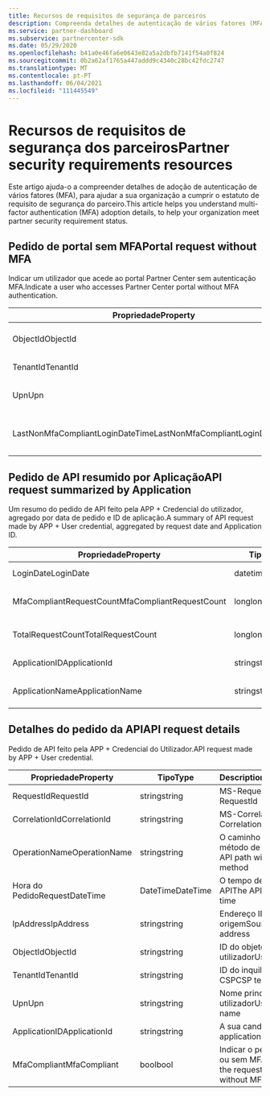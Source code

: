 ```yaml
---
title: Recursos de requisitos de segurança de parceiros
description: Compreenda detalhes de autenticação de vários fatores (MFA) para satisfazer os Requisitos de Segurança dos Parceiros.
ms.service: partner-dashboard
ms.subservice: partnercenter-sdk
ms.date: 05/29/2020
ms.openlocfilehash: b41a0e46fa6e0643e82a5a2dbfb7141f54a0f824
ms.sourcegitcommit: 0b2a62af1765a447addd9c4340c28bc42fdc2747
ms.translationtype: MT
ms.contentlocale: pt-PT
ms.lasthandoff: 06/04/2021
ms.locfileid: "111445549"
---
```

# <a name="partner-security-requirements-resources"></a><span data-ttu-id="36a25-103">Recursos de requisitos de segurança dos parceiros</span><span class="sxs-lookup"><span data-stu-id="36a25-103">Partner security requirements resources</span></span>

<span data-ttu-id="36a25-104">Este artigo ajuda-o a compreender detalhes de adoção de autenticação de vários fatores (MFA), para ajudar a sua organização a cumprir o estatuto de requisito de segurança do parceiro.</span><span class="sxs-lookup"><span data-stu-id="36a25-104">This article helps you understand multi-factor authentication (MFA) adoption details, to help your organization meet partner security requirement status.</span></span> 

## <a name="portal-request-without-mfa"></a><span data-ttu-id="36a25-105">Pedido de portal sem MFA</span><span class="sxs-lookup"><span data-stu-id="36a25-105">Portal request without MFA</span></span>

<span data-ttu-id="36a25-106">Indicar um utilizador que acede ao portal Partner Center sem autenticação MFA.</span><span class="sxs-lookup"><span data-stu-id="36a25-106">Indicate a user who accesses Partner Center portal without MFA authentication.</span></span>

| <span data-ttu-id="36a25-107">Propriedade</span><span class="sxs-lookup"><span data-stu-id="36a25-107">Property</span></span>                            | <span data-ttu-id="36a25-108">Tipo</span><span class="sxs-lookup"><span data-stu-id="36a25-108">Type</span></span>            | <span data-ttu-id="36a25-109">Descrição</span><span class="sxs-lookup"><span data-stu-id="36a25-109">Description</span></span>                           |
|-------------------------------------|-----------------|---------------------------------------|
| <span data-ttu-id="36a25-110">ObjectId</span><span class="sxs-lookup"><span data-stu-id="36a25-110">ObjectId</span></span>                            | <span data-ttu-id="36a25-111">string</span><span class="sxs-lookup"><span data-stu-id="36a25-111">string</span></span>          | <span data-ttu-id="36a25-112">ID de objeto de utilizador</span><span class="sxs-lookup"><span data-stu-id="36a25-112">User Object ID</span></span>                        |
| <span data-ttu-id="36a25-113">TenantId</span><span class="sxs-lookup"><span data-stu-id="36a25-113">TenantId</span></span>                            | <span data-ttu-id="36a25-114">string</span><span class="sxs-lookup"><span data-stu-id="36a25-114">string</span></span>          | <span data-ttu-id="36a25-115">ID do inquilino do CSP</span><span class="sxs-lookup"><span data-stu-id="36a25-115">CSP tenant ID</span></span>                         |
| <span data-ttu-id="36a25-116">Upn</span><span class="sxs-lookup"><span data-stu-id="36a25-116">Upn</span></span>                                 | <span data-ttu-id="36a25-117">string</span><span class="sxs-lookup"><span data-stu-id="36a25-117">string</span></span>          | <span data-ttu-id="36a25-118">Nome principal do utilizador</span><span class="sxs-lookup"><span data-stu-id="36a25-118">User principal name</span></span>                   |
| <span data-ttu-id="36a25-119">LastNonMfaCompliantLoginDateTime</span><span class="sxs-lookup"><span data-stu-id="36a25-119">LastNonMfaCompliantLoginDateTime</span></span>    | <span data-ttu-id="36a25-120">datetime</span><span class="sxs-lookup"><span data-stu-id="36a25-120">datetime</span></span>        | <span data-ttu-id="36a25-121">Login de utilizadores de última hora sem MFA</span><span class="sxs-lookup"><span data-stu-id="36a25-121">Latest time user login-in without MFA</span></span> |


## <a name="api-request-summarized-by-application"></a><span data-ttu-id="36a25-122">Pedido de API resumido por Aplicação</span><span class="sxs-lookup"><span data-stu-id="36a25-122">API request summarized by Application</span></span>

<span data-ttu-id="36a25-123">Um resumo do pedido de API feito pela APP + Credencial do utilizador, agregado por data de pedido e ID de aplicação.</span><span class="sxs-lookup"><span data-stu-id="36a25-123">A summary of API request made by APP + User credential, aggregated by request date and Application ID.</span></span>

| <span data-ttu-id="36a25-124">Propriedade</span><span class="sxs-lookup"><span data-stu-id="36a25-124">Property</span></span>                            | <span data-ttu-id="36a25-125">Tipo</span><span class="sxs-lookup"><span data-stu-id="36a25-125">Type</span></span>            | <span data-ttu-id="36a25-126">Description</span><span class="sxs-lookup"><span data-stu-id="36a25-126">Description</span></span>               |
|-------------------------------------|-----------------|---------------------------|
| <span data-ttu-id="36a25-127">LoginDate</span><span class="sxs-lookup"><span data-stu-id="36a25-127">LoginDate</span></span>                           | <span data-ttu-id="36a25-128">datetime</span><span class="sxs-lookup"><span data-stu-id="36a25-128">datetime</span></span>        | <span data-ttu-id="36a25-129">Data de pedido da API</span><span class="sxs-lookup"><span data-stu-id="36a25-129">API request date</span></span>          |
| <span data-ttu-id="36a25-130">MfaCompliantRequestCount</span><span class="sxs-lookup"><span data-stu-id="36a25-130">MfaCompliantRequestCount</span></span>            | <span data-ttu-id="36a25-131">long</span><span class="sxs-lookup"><span data-stu-id="36a25-131">long</span></span>            | <span data-ttu-id="36a25-132">Contagem de pedidos com MFA</span><span class="sxs-lookup"><span data-stu-id="36a25-132">Request count with MFA</span></span>    |
| <span data-ttu-id="36a25-133">TotalRequestCount</span><span class="sxs-lookup"><span data-stu-id="36a25-133">TotalRequestCount</span></span>                   | <span data-ttu-id="36a25-134">long</span><span class="sxs-lookup"><span data-stu-id="36a25-134">long</span></span>            | <span data-ttu-id="36a25-135">Contagem total de pedidos</span><span class="sxs-lookup"><span data-stu-id="36a25-135">Total request count</span></span>       |
| <span data-ttu-id="36a25-136">ApplicationID</span><span class="sxs-lookup"><span data-stu-id="36a25-136">ApplicationId</span></span>                       | <span data-ttu-id="36a25-137">string</span><span class="sxs-lookup"><span data-stu-id="36a25-137">string</span></span>          | <span data-ttu-id="36a25-138">O ID da aplicação</span><span class="sxs-lookup"><span data-stu-id="36a25-138">The application ID</span></span>        |
| <span data-ttu-id="36a25-139">ApplicationName</span><span class="sxs-lookup"><span data-stu-id="36a25-139">ApplicationName</span></span>                     | <span data-ttu-id="36a25-140">string</span><span class="sxs-lookup"><span data-stu-id="36a25-140">string</span></span>          | <span data-ttu-id="36a25-141">O nome da candidatura</span><span class="sxs-lookup"><span data-stu-id="36a25-141">The application name</span></span>      |


## <a name="api-request-details"></a><span data-ttu-id="36a25-142">Detalhes do pedido da API</span><span class="sxs-lookup"><span data-stu-id="36a25-142">API request details</span></span>

<span data-ttu-id="36a25-143">Pedido de API feito pela APP + Credencial do Utilizador.</span><span class="sxs-lookup"><span data-stu-id="36a25-143">API request made by APP + User credential.</span></span> 

| <span data-ttu-id="36a25-144">Propriedade</span><span class="sxs-lookup"><span data-stu-id="36a25-144">Property</span></span>                            | <span data-ttu-id="36a25-145">Tipo</span><span class="sxs-lookup"><span data-stu-id="36a25-145">Type</span></span>            | <span data-ttu-id="36a25-146">Description</span><span class="sxs-lookup"><span data-stu-id="36a25-146">Description</span></span>                              |
|-------------------------------------|-----------------|------------------------------------------|
| <span data-ttu-id="36a25-147">RequestId</span><span class="sxs-lookup"><span data-stu-id="36a25-147">RequestId</span></span>                           | <span data-ttu-id="36a25-148">string</span><span class="sxs-lookup"><span data-stu-id="36a25-148">string</span></span>          | <span data-ttu-id="36a25-149">MS-RequestId</span><span class="sxs-lookup"><span data-stu-id="36a25-149">MS-RequestId</span></span>                             |
| <span data-ttu-id="36a25-150">CorrelationId</span><span class="sxs-lookup"><span data-stu-id="36a25-150">CorrelationId</span></span>                       | <span data-ttu-id="36a25-151">string</span><span class="sxs-lookup"><span data-stu-id="36a25-151">string</span></span>          | <span data-ttu-id="36a25-152">MS-CorrelationId</span><span class="sxs-lookup"><span data-stu-id="36a25-152">MS-CorrelationId</span></span>                         |
| <span data-ttu-id="36a25-153">OperationName</span><span class="sxs-lookup"><span data-stu-id="36a25-153">OperationName</span></span>                       | <span data-ttu-id="36a25-154">string</span><span class="sxs-lookup"><span data-stu-id="36a25-154">string</span></span>          | <span data-ttu-id="36a25-155">O caminho da API com método de pedido</span><span class="sxs-lookup"><span data-stu-id="36a25-155">The API path with request method</span></span>         |
| <span data-ttu-id="36a25-156">Hora do Pedido</span><span class="sxs-lookup"><span data-stu-id="36a25-156">RequestDateTime</span></span>                     | <span data-ttu-id="36a25-157">DateTime</span><span class="sxs-lookup"><span data-stu-id="36a25-157">DateTime</span></span>        | <span data-ttu-id="36a25-158">O tempo de pedido da API</span><span class="sxs-lookup"><span data-stu-id="36a25-158">The API request time</span></span>                     |
| <span data-ttu-id="36a25-159">IpAddress</span><span class="sxs-lookup"><span data-stu-id="36a25-159">IpAddress</span></span>                           | <span data-ttu-id="36a25-160">string</span><span class="sxs-lookup"><span data-stu-id="36a25-160">string</span></span>          | <span data-ttu-id="36a25-161">Endereço IP de origem</span><span class="sxs-lookup"><span data-stu-id="36a25-161">Source IP address</span></span>                        |
| <span data-ttu-id="36a25-162">ObjectId</span><span class="sxs-lookup"><span data-stu-id="36a25-162">ObjectId</span></span>                            | <span data-ttu-id="36a25-163">string</span><span class="sxs-lookup"><span data-stu-id="36a25-163">string</span></span>          | <span data-ttu-id="36a25-164">ID do objeto do utilizador</span><span class="sxs-lookup"><span data-stu-id="36a25-164">User object ID</span></span>                           |
| <span data-ttu-id="36a25-165">TenantId</span><span class="sxs-lookup"><span data-stu-id="36a25-165">TenantId</span></span>                            | <span data-ttu-id="36a25-166">string</span><span class="sxs-lookup"><span data-stu-id="36a25-166">string</span></span>          | <span data-ttu-id="36a25-167">ID do inquilino do CSP</span><span class="sxs-lookup"><span data-stu-id="36a25-167">CSP tenant ID</span></span>                            |
| <span data-ttu-id="36a25-168">Upn</span><span class="sxs-lookup"><span data-stu-id="36a25-168">Upn</span></span>                                 | <span data-ttu-id="36a25-169">string</span><span class="sxs-lookup"><span data-stu-id="36a25-169">string</span></span>          | <span data-ttu-id="36a25-170">Nome principal do utilizador</span><span class="sxs-lookup"><span data-stu-id="36a25-170">User principal name</span></span>                      |
| <span data-ttu-id="36a25-171">ApplicationID</span><span class="sxs-lookup"><span data-stu-id="36a25-171">ApplicationId</span></span>                       | <span data-ttu-id="36a25-172">string</span><span class="sxs-lookup"><span data-stu-id="36a25-172">string</span></span>          | <span data-ttu-id="36a25-173">A sua candidatura</span><span class="sxs-lookup"><span data-stu-id="36a25-173">Your application</span></span>                         |
| <span data-ttu-id="36a25-174">MfaCompliant</span><span class="sxs-lookup"><span data-stu-id="36a25-174">MfaCompliant</span></span>                        | <span data-ttu-id="36a25-175">bool</span><span class="sxs-lookup"><span data-stu-id="36a25-175">bool</span></span>            | <span data-ttu-id="36a25-176">Indicar o pedido com ou sem MFA</span><span class="sxs-lookup"><span data-stu-id="36a25-176">Indicate the request with or without MFA</span></span> |
